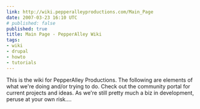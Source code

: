 ```yaml
---
link: http://wiki.pepperalleyproductions.com/Main_Page
date: 2007-03-23 16:10 UTC
# published: false
published: true
title: Main Page - PepperAlley Wiki
tags:
- wiki
- drupal
- howto
- tutorials
---
```


This is the wiki for PepperAlley Productions. The following are elements of what we're doing and/or trying to do. Check out the community portal for current projects and ideas. As we're still pretty much a biz in development, peruse at your own risk....
